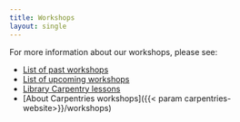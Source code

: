 ```yaml
---
title: Workshops
layout: single
---
```


For more information about our workshops, please see: 

* [List of past workshops](/workshops/workshops-past)
* [List of upcoming workshops](/workshops/workshops-upcoming)
* [Library Carpentry lessons](/lessons)
* [About Carpentries workshops]({{< param carpentries-website>}}/workshops)